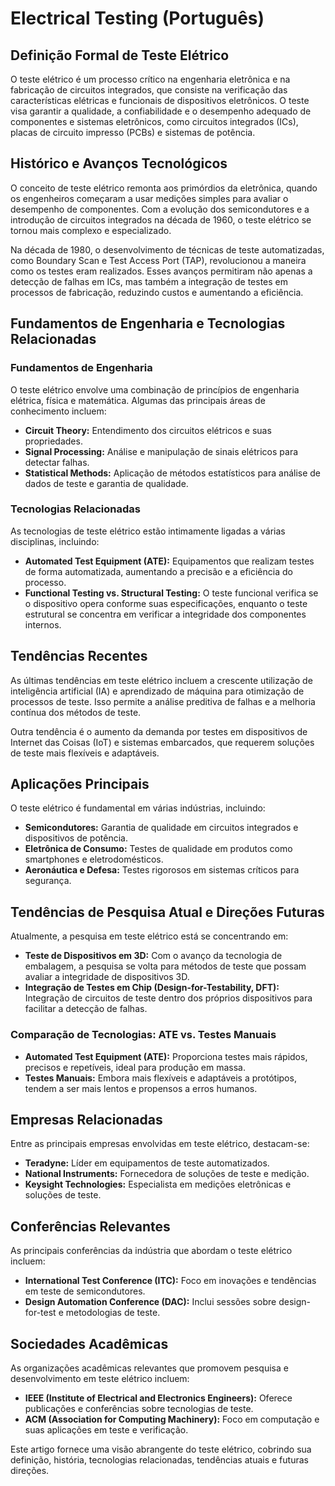 # Electrical Testing (Português)

## Definição Formal de Teste Elétrico

O teste elétrico é um processo crítico na engenharia eletrônica e na fabricação de circuitos integrados, que consiste na verificação das características elétricas e funcionais de dispositivos eletrônicos. O teste visa garantir a qualidade, a confiabilidade e o desempenho adequado de componentes e sistemas eletrônicos, como circuitos integrados (ICs), placas de circuito impresso (PCBs) e sistemas de potência.

## Histórico e Avanços Tecnológicos

O conceito de teste elétrico remonta aos primórdios da eletrônica, quando os engenheiros começaram a usar medições simples para avaliar o desempenho de componentes. Com a evolução dos semicondutores e a introdução de circuitos integrados na década de 1960, o teste elétrico se tornou mais complexo e especializado.

Na década de 1980, o desenvolvimento de técnicas de teste automatizadas, como Boundary Scan e Test Access Port (TAP), revolucionou a maneira como os testes eram realizados. Esses avanços permitiram não apenas a detecção de falhas em ICs, mas também a integração de testes em processos de fabricação, reduzindo custos e aumentando a eficiência.

## Fundamentos de Engenharia e Tecnologias Relacionadas

### Fundamentos de Engenharia

O teste elétrico envolve uma combinação de princípios de engenharia elétrica, física e matemática. Algumas das principais áreas de conhecimento incluem:

- **Circuit Theory:** Entendimento dos circuitos elétricos e suas propriedades.
- **Signal Processing:** Análise e manipulação de sinais elétricos para detectar falhas.
- **Statistical Methods:** Aplicação de métodos estatísticos para análise de dados de teste e garantia de qualidade.

### Tecnologias Relacionadas

As tecnologias de teste elétrico estão intimamente ligadas a várias disciplinas, incluindo:

- **Automated Test Equipment (ATE):** Equipamentos que realizam testes de forma automatizada, aumentando a precisão e a eficiência do processo.
- **Functional Testing vs. Structural Testing:** O teste funcional verifica se o dispositivo opera conforme suas especificações, enquanto o teste estrutural se concentra em verificar a integridade dos componentes internos.

## Tendências Recentes

As últimas tendências em teste elétrico incluem a crescente utilização de inteligência artificial (IA) e aprendizado de máquina para otimização de processos de teste. Isso permite a análise preditiva de falhas e a melhoria contínua dos métodos de teste.

Outra tendência é o aumento da demanda por testes em dispositivos de Internet das Coisas (IoT) e sistemas embarcados, que requerem soluções de teste mais flexíveis e adaptáveis.

## Aplicações Principais

O teste elétrico é fundamental em várias indústrias, incluindo:

- **Semicondutores:** Garantia de qualidade em circuitos integrados e dispositivos de potência.
- **Eletrônica de Consumo:** Testes de qualidade em produtos como smartphones e eletrodomésticos.
- **Aeronáutica e Defesa:** Testes rigorosos em sistemas críticos para segurança.

## Tendências de Pesquisa Atual e Direções Futuras

Atualmente, a pesquisa em teste elétrico está se concentrando em:

- **Teste de Dispositivos em 3D:** Com o avanço da tecnologia de embalagem, a pesquisa se volta para métodos de teste que possam avaliar a integridade de dispositivos 3D.
- **Integração de Testes em Chip (Design-for-Testability, DFT):** Integração de circuitos de teste dentro dos próprios dispositivos para facilitar a detecção de falhas.

### Comparação de Tecnologias: ATE vs. Testes Manuais

- **Automated Test Equipment (ATE):** Proporciona testes mais rápidos, precisos e repetíveis, ideal para produção em massa.
- **Testes Manuais:** Embora mais flexíveis e adaptáveis a protótipos, tendem a ser mais lentos e propensos a erros humanos.

## Empresas Relacionadas

Entre as principais empresas envolvidas em teste elétrico, destacam-se:

- **Teradyne:** Líder em equipamentos de teste automatizados.
- **National Instruments:** Fornecedora de soluções de teste e medição.
- **Keysight Technologies:** Especialista em medições eletrônicas e soluções de teste.

## Conferências Relevantes

As principais conferências da indústria que abordam o teste elétrico incluem:

- **International Test Conference (ITC):** Foco em inovações e tendências em teste de semicondutores.
- **Design Automation Conference (DAC):** Inclui sessões sobre design-for-test e metodologias de teste.

## Sociedades Acadêmicas

As organizações acadêmicas relevantes que promovem pesquisa e desenvolvimento em teste elétrico incluem:

- **IEEE (Institute of Electrical and Electronics Engineers):** Oferece publicações e conferências sobre tecnologias de teste.
- **ACM (Association for Computing Machinery):** Foco em computação e suas aplicações em teste e verificação.

Este artigo fornece uma visão abrangente do teste elétrico, cobrindo sua definição, história, tecnologias relacionadas, tendências atuais e futuras direções.